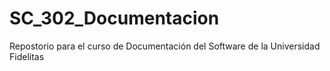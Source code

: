 # SC_302_Documentacion
Repostorio para el curso de Documentación del Software de la Universidad Fidelitas
